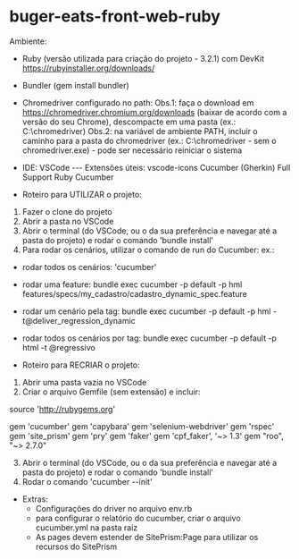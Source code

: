 # buger-eats-front-web-ruby

Ambiente:
- Ruby (versão utilizada para criação do projeto - 3.2.1) com DevKit
https://rubyinstaller.org/downloads/

- Bundler (gem install bundler)

- Chromedriver configurado no path:
Obs.1: faça o download em https://chromedriver.chromium.org/downloads (baixar de acordo com a versão do seu Chrome), descompacte em uma pasta (ex.: C:\chromedriver)
Obs.2: na variável de ambiente PATH, incluir o caminho para a pasta do chromedriver (ex.: C:\chromedriver - sem o chromedriver.exe) - pode ser necessário reiniciar o sistema

- IDE: VSCode
--- Extensões úteis:
vscode-icons
Cucumber (Gherkin) Full Support
Ruby
Cucumber

- Roteiro para UTILIZAR o projeto:
1. Fazer o clone do projeto
2. Abrir a pasta no VSCode
3. Abrir o terminal (do VSCode, ou o da sua preferência e navegar até a pasta do projeto) e rodar o comando 'bundle install'
4. Para rodar os cenários, utilizar o comando de run do Cucumber:
  ex.: 
  - rodar todos os cenários: 'cucumber'
  - rodar uma feature: bundle exec cucumber -p default -p hml features/specs/my_cadastro/cadastro_dynamic_spec.feature
  - rodar um cenário pela tag: bundle exec cucumber -p default -p hml -t@deliver_regression_dynamic
  - rodar todos os cenários por tag: bundle exec cucumber -p default -p html -t @regressivo

- Roteiro para RECRIAR o projeto:
1. Abrir uma pasta vazia no VSCode
2. Criar o arquivo Gemfile (sem extensão) e incluir:

source 'http://rubygems.org'

gem 'cucumber'
gem 'capybara'
gem 'selenium-webdriver'
gem 'rspec'
gem 'site_prism'
gem 'pry'
gem 'faker'
gem 'cpf_faker', '~> 1.3'
gem "roo", "~> 2.7.0"

3. Abrir o terminal (do VSCode, ou o da sua preferência e navegar até a pasta do projeto) e rodar o comando 'bundle install'
4. Rodar o comando 'cucumber --init'


- Extras:
  - Configurações do driver no arquivo env.rb
  - para configurar o relatório do cucumber, criar o arquivo cucumber.yml na pasta raiz
  - As pages devem estender de SitePrism:Page para utilizar os recursos do SitePrism
